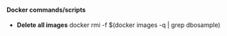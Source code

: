 #### Docker commands/scripts

- **Delete all images**  docker rmi -f $(docker images -q | grep dbosample) 




